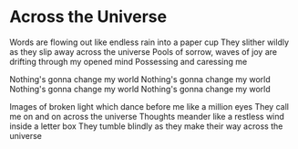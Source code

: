 # Across the Universe

Words are flowing out like endless rain into a paper cup
They slither wildly as they slip away across the universe
Pools of sorrow, waves of joy are drifting through my opened mind
Possessing and caressing me

Nothing's gonna change my world
Nothing's gonna change my world
Nothing's gonna change my world
Nothing's gonna change my world

Images of broken light which dance before me like a million eyes
They call me on and on across the universe
Thoughts meander like a restless wind inside a letter box
They tumble blindly as they make their way across the universe
